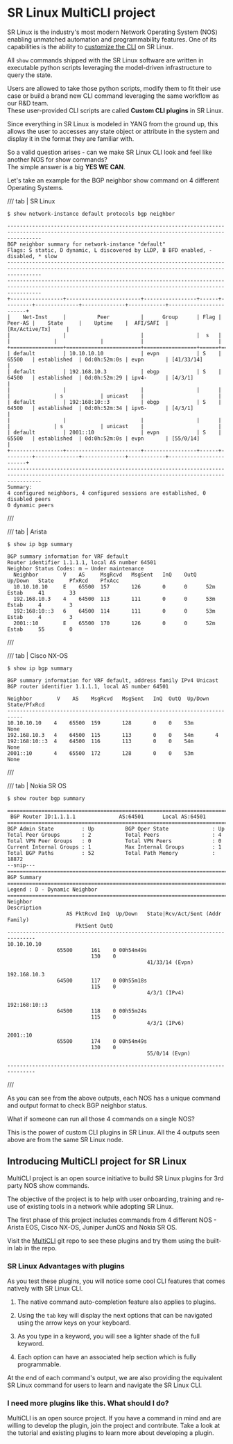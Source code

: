 # SR Linux MultiCLI project

SR Linux is the industry's most modern Network Operating System (NOS) enabling unmatched automation and programmability features. One of its capabilities is the ability to [customize the CLI](index.md) on SR Linux.

All `show` commands shipped with the SR Linux software are written in executable python scripts leveraging the model-driven infrastructure to query the state.

Users are allowed to take those python scripts, modify them to fit their use case or build a brand new CLI command leveraging the same workflow as our R&D team.  
These user-provided CLI scripts are called **Custom CLI plugins** in SR Linux.

Since everything in SR Linux is modeled in YANG from the ground up, this allows the user to accesses any state object or attribute in the system and display it in the format they are familiar with.

So a valid question arises - can we make SR Linux CLI look and feel like another NOS for show commands?  
The simple answer is a big **YES WE CAN**.

Let's take an example for the BGP neighbor show command on 4 different Operating Systems.

/// tab | SR Linux

```
$ show network-instance default protocols bgp neighbor

-------------------------------------------------------------------------------------------------------------------------------------------------------
BGP neighbor summary for network-instance "default"
Flags: S static, D dynamic, L discovered by LLDP, B BFD enabled, - disabled, * slow
-------------------------------------------------------------------------------------------------------------------------------------------------------
-------------------------------------------------------------------------------------------------------------------------------------------------------
+-----------------+------------------------+-----------------+------+---------+--------------+--------------+------------+------------------------+
|    Net-Inst     |          Peer          |      Group      | Flag | Peer-AS |    State     |    Uptime    |  AFI/SAFI  |     [Rx/Active/Tx]     |
|                 |                        |                 |  s   |         |              |              |            |                        |
+=================+========================+=================+======+=========+==============+==============+============+========================+
| default         | 10.10.10.10            | evpn            | S    | 65500   | established  | 0d:0h:52m:0s | evpn       | [41/33/14]             |
| default         | 192.168.10.3           | ebgp            | S    | 64500   | established  | 0d:0h:52m:29 | ipv4-      | [4/3/1]                |
|                 |                        |                 |      |         |              | s            | unicast    |                        |
| default         | 192:168:10::3          | ebgp            | S    | 64500   | established  | 0d:0h:52m:34 | ipv6-      | [4/3/1]                |
|                 |                        |                 |      |         |              | s            | unicast    |                        |
| default         | 2001::10               | evpn            | S    | 65500   | established  | 0d:0h:52m:0s | evpn       | [55/0/14]              |
+-----------------+------------------------+-----------------+------+---------+--------------+--------------+------------+------------------------+
-------------------------------------------------------------------------------------------------------------------------------------------------------
Summary:
4 configured neighbors, 4 configured sessions are established, 0 disabled peers
0 dynamic peers
```

///

/// tab | Arista

```
$ show ip bgp summary

BGP summary information for VRF default
Router identifier 1.1.1.1, local AS number 64501
Neighbor Status Codes: m – Under maintenance
  Neighbor        V    AS     MsgRcvd   MsgSent   InQ    OutQ   Up/Down   State     PfxRcd    PfxAcc
  10.10.10.10     E    65500  157       126       0      0      52m       Estab     41        33       
  192.168.10.3    4    64500  113       111       0      0      53m       Estab     4         3        
  192:168:10::3   6    64500  114       111       0      0      53m       Estab     4         3        
  2001::10        E    65500  170       126       0      0      52m       Estab     55        0        
```

///

/// tab | Cisco NX-OS

```
$ show ip bgp summary

BGP summary information for VRF default, address family IPv4 Unicast
BGP router identifier 1.1.1.1, local AS number 64501

Neighbor        V    AS    MsgRcvd   MsgSent   InQ  OutQ  Up/Down   State/PfxRcd
---------------------------------------------------------------------------
10.10.10.10    4    65500  159       128       0    0    53m       None
192.168.10.3   4    64500  115       113       0    0    54m       4
192:168:10::3  4    64500  116       113       0    0    54m       None
2001::10       4    65500  172       128       0    0    53m       None
```

///

/// tab | Nokia SR OS

```
$ show router bgp summary

===============================================================================
 BGP Router ID:1.1.1.1              AS:64501      Local AS:64501     
===============================================================================
BGP Admin State         : Up          BGP Oper State              : Up        
Total Peer Groups       : 2           Total Peers                 : 4         
Total VPN Peer Groups   : 0           Total VPN Peers             : 0         
Current Internal Groups : 1           Max Internal Groups         : 1         
Total BGP Paths         : 52          Total Path Memory           : 18872 
--snip---
===============================================================================
BGP Summary
===============================================================================
Legend : D - Dynamic Neighbor
===============================================================================
Neighbor
Description
                   AS PktRcvd InQ  Up/Down   State|Rcv/Act/Sent (Addr Family)
                      PktSent OutQ
-------------------------------------------------------------------------------
10.10.10.10
                65500      161    0 00h54m49s  
                           130    0           
                                             41/33/14 (Evpn)

192.168.10.3
                64500      117    0 00h55m18s  
                           115    0           
                                             4/3/1 (IPv4)

192:168:10::3
                64500      118    0 00h55m24s  
                           115    0           
                                             4/3/1 (IPv6)

2001::10
                65500      174    0 00h54m49s  
                           130    0           
                                             55/0/14 (Evpn)

-------------------------------------------------------------------------------
```

///

As you can see from the above outputs, each NOS has a unique command and output format to check BGP neighbor status.

What if someone can run all those 4 commands on a single NOS?

This is the power of custom CLI plugins in SR Linux. All the 4 outputs seen above are from the same SR Linux node.

## Introducing MultiCLI project for SR Linux

MultiCLI project is an open source initiative to build SR Linux plugins for 3rd party NOS show commands.

The objective of the project is to help with user onboarding, training and re-use of existing tools in a network while adopting SR Linux.

The first phase of this project includes commands from 4 different NOS - Arista EOS, Cisco NX-OS, Juniper JunOS and Nokia SR OS.

Visit the [MultiCLI](https://github.com/srl-labs/MultiCLI/) git repo to see these plugins and try them using the built-in lab in the repo.

### SR Linux Advantages with plugins

As you test these plugins, you will notice some cool CLI features that comes natively with SR Linux CLI.

1. The native command auto-completion feature also applies to plugins.

2. Using the `tab` key will display the next options that can be navigated using the arrow keys on your keyboard.

3. As you type in a keyword, you will see a lighter shade of the full keyword.

4. Each option can have an associated help section which is fully programmable.

At the end of each command's output, we are also providing the equivalent SR Linux command for users to learn and navigate the SR Linux CLI.

### I need more plugins like this. What should I do?

MultiCLI is an open source project. If you have a command in mind and are willing to develop the plugin, join the project and contribute. Take a look at the tutorial and existing plugins to learn more about developing a plugin.
